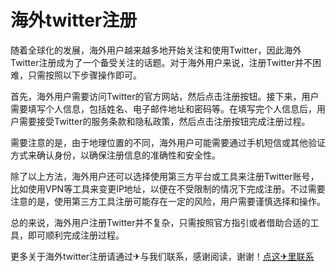 # 海外twitter注册

随着全球化的发展，海外用户越来越多地开始关注和使用Twitter，因此海外Twitter注册成为了一个备受关注的话题。对于海外用户来说，注册Twitter并不困难，只需按照以下步骤操作即可。

首先，海外用户需要访问Twitter的官方网站，然后点击注册按钮。接下来，用户需要填写个人信息，包括姓名、电子邮件地址和密码等。在填写完个人信息后，用户需要接受Twitter的服务条款和隐私政策，然后点击注册按钮完成注册过程。

需要注意的是，由于地理位置的不同，海外用户可能需要通过手机短信或其他验证方式来确认身份，以确保注册信息的准确性和安全性。

除了以上方法，海外用户还可以选择使用第三方平台或工具来注册Twitter账号，比如使用VPN等工具来变更IP地址，以便在不受限制的情况下完成注册。不过需要注意的是，使用第三方工具注册可能存在一定的风险，用户需要谨慎选择和操作。

总的来说，海外用户注册Twitter并不复杂，只需按照官方指引或者借助合适的工具，即可顺利完成注册过程。

更多关于海外twitter注册请通过✈与我们联系，感谢阅读，谢谢！[点这✈里联系](https://a.k02.cc)